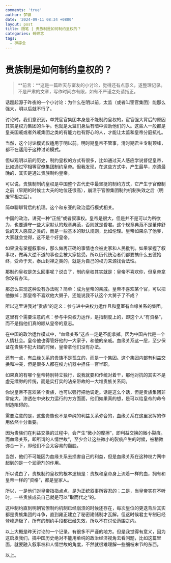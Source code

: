 ```yaml
---
comments: 'true'
author: 梦貘
date: '2024-09-11 08:34 +0800'
layout: post
title: 随笔 | 贵族制是如何制约皇权的？
categories: 碎碎念
tags:
  - 碎碎念
---
```

# 贵族制是如何制约皇权的？

> **前言：**这是一篇昨天与室友的小讨论，觉得还有点意义，遂整理记录。不是严肃的文章，写作时间亦有限，如有不严谨之处请指正。

话题起源于昨夜的一个小讨论：为什么在明以前，太监（或者叫宦官集团）能那么强大，明以后就不行了。

讨论时，我们意识到，单凭宦官集团本身是不能制约皇权的，宦官强大背后的原因其实是权力集团的斗争。也就是太监们身后有暗中资助他们的人。这些人一般都是皇亲国戚或者外戚集团之类的有能力也有野心的人，才能让太监和皇帝分庭抗礼。

当然，这个讨论模式仅适用于明以前。明时期皇帝不管事，清时期君主专制顶峰，都不在适用于这种讨论模式。

但纵观明以前的历史，制约皇权的方式有很多，比如通过天人感应学说督促皇帝，比如通过宰相等官僚集团制约皇帝。但我发现，在这些方式中，产生最早，崩溃最晚的，其实是通过贵族制约皇帝。

可以说，贵族制制约皇权是中国整个古代史中最坚挺的制约方式，它产生于官僚制之前（早期的时候士大夫的地位还很高），崩溃于官僚集团制约机制失效之后（明废宰相之后）。

简单聊聊背后的机理。这个和东亚的政治运行模式相关。

中国的政治，讲究一种“正统”或者叙事权。皇帝是很大，但是并不是可以为所欲为，也要遵守一些大家默认的规章典范，否则就是昏君。这个规章典范不是董仲舒说的天人感应之类的，而是一些基本的默认规则，比如伦理。皇帝如果杀了他爹，大家就会觉得，这不是个好皇帝。

如果没有掌握叙事权，那么做再正确的事情也会被史家和人民批判。如果掌握了叙事权，做再大逆不道的事也会被大家接受。所以历代统治者们都要搞什么五德始终，受命于天，泰山封禅之类的，就是为自己的权力来源找合法性。

那制约皇权是怎么回事呢？说白了，制约皇权其实就是：皇帝不喜欢你，但皇帝拿你没有办法。

那怎么实现这种没有办法呢？简单：成为皇帝的亲戚。皇帝不喜欢某个官，可以把他撤掉；那皇帝不喜欢他大舅子，还能说我不认这个大舅子了不成？

所以这里讲我对“贵族”的定义：参与进中央权力运作且和皇室有血缘关系的集团。

这里有个需要注意的点：参与中央权力运作，是指制度上的，即这个人“有资格”，而不是指他们真的顺从皇帝的意志。

在中国的政治运作模式中，“血缘关系”这点一定是不能拿掉。因为中国古代是一个人情社会。皇帝他也得管好他的一大家子，和他的亲戚。血缘关系这一层，至少保证在贵族不犯大错的时候，皇帝拿他们没有办法。

还有一点，有血缘关系的贵族不是孤立的，而是一个集团。这个集团内部有利益交换和冲突，但是很多人都在权力机器中担任一官半职。

如果真的有哪个皇帝特别特立独行，说我就要和传统对着干，那他对抗的其实不是虚无缥缈的传统，而是实打实的沾亲带故的一大堆贵族关系网。

你说皇帝不喜欢某个贵族，也可以强行把他调走。话是这么个话，但是贵族集团非常庞大，渗透在中央权力运行的方方面面，他们如果真的想，是可以给皇帝的命令制造阻碍的。

需要注意的是，这些贵族也不是单纯的利益关系弥合的，血缘关系在这里发挥的作用依然十分重要。

因为贵族们在利益交换的过程中，会产生“微小的摩擦”，即利益交换的微小裂痕。而血缘关系，即所谓的人情世故“，至少会让这些微小的裂痕产生的时候，被稍微弥合一下，即他们不会太容易的翻脸。

当然，他们不可能因为血缘关系去损害自己的利益，但是血缘关系在这种权力网中起到的是一个润滑剂的作用。

所以说白了，贵族制约皇权的根本逻辑是：贵族和皇帝身上流着一样的血，拥有和皇帝一样的”资格“，都是皇家人。

所以，一是他们对皇帝指指点点，是为正统叙事所容忍的；二是，当皇帝实在不听时，一些贵族成员自己就是可以”取而代之“的。

这种制约直到明朝官僚制约机制已经崩溃的时候还存在，每次皇位的更迭背后其实都是贵族集团的斗争，直到雍正建立了秘密建储制才瓦解。但这时候君主专制已经登峰造极了，所有的制约手段都已经失效，所以不在讨论范围之内。

以上大概是昨天讨论的一个记录。有很多不严谨的地方。但是我觉得有意义，因为这启发我们，搞中国历史绝对不能用单纯的政治经济视角去看问题，比如这篇里面，就要融入叙事权和人情世故的角度，不然就很难理解一些细枝末节的东西。

以上。